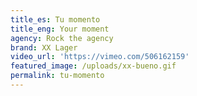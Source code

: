 ```yaml
---
title_es: Tu momento
title_eng: Your moment
agency: Rock the agency
brand: XX Lager
video_url: 'https://vimeo.com/506162159'
featured_image: /uploads/xx-bueno.gif
permalink: tu-momento
---
```



